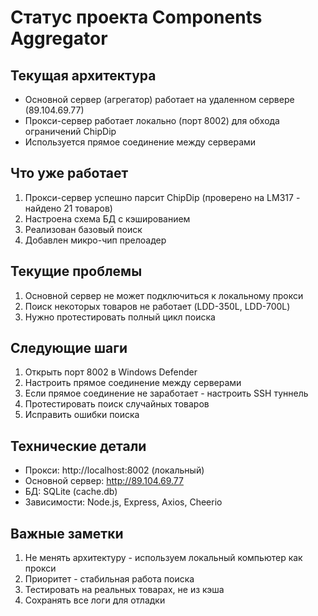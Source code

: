 # Статус проекта Components Aggregator

## Текущая архитектура
- Основной сервер (агрегатор) работает на удаленном сервере (89.104.69.77)
- Прокси-сервер работает локально (порт 8002) для обхода ограничений ChipDip
- Используется прямое соединение между серверами

## Что уже работает
1. Прокси-сервер успешно парсит ChipDip (проверено на LM317 - найдено 21 товаров)
2. Настроена схема БД с кэшированием
3. Реализован базовый поиск
4. Добавлен микро-чип прелоадер

## Текущие проблемы
1. Основной сервер не может подключиться к локальному прокси
2. Поиск некоторых товаров не работает (LDD-350L, LDD-700L)
3. Нужно протестировать полный цикл поиска

## Следующие шаги
1. Открыть порт 8002 в Windows Defender
2. Настроить прямое соединение между серверами
3. Если прямое соединение не заработает - настроить SSH туннель
4. Протестировать поиск случайных товаров
5. Исправить ошибки поиска

## Технические детали
- Прокси: http://localhost:8002 (локальный)
- Основной сервер: http://89.104.69.77
- БД: SQLite (cache.db)
- Зависимости: Node.js, Express, Axios, Cheerio

## Важные заметки
1. Не менять архитектуру - используем локальный компьютер как прокси
2. Приоритет - стабильная работа поиска
3. Тестировать на реальных товарах, не из кэша
4. Сохранять все логи для отладки
